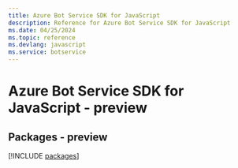 ```yaml
---
title: Azure Bot Service SDK for JavaScript
description: Reference for Azure Bot Service SDK for JavaScript
ms.date: 04/25/2024
ms.topic: reference
ms.devlang: javascript
ms.service: botservice
---
```

# Azure Bot Service SDK for JavaScript - preview
## Packages - preview
[!INCLUDE [packages](bot-service-index.md)]
